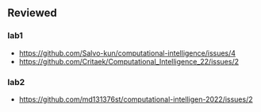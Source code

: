## Reviewed 
 
### lab1 
 
* https://github.com/Salvo-kun/computational-intelligence/issues/4 
* https://github.com/Critaek/Computational_Intelligence_22/issues/2 
 
### lab2 
 
* https://github.com/md131376st/computational-intelligen-2022/issues/2
